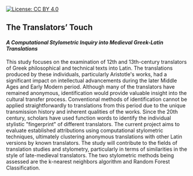 [![License: CC BY 4.0](https://img.shields.io/badge/License-CC_BY_4.0-lightgrey.svg)](https://creativecommons.org/licenses/by/4.0/)

## The Translators’ Touch
#### *A Computational Stylometric Inquiry into Medieval Greek-Latin Translations*

This study focuses on the examination of 12th and 13th-century translators of Greek philosophical and technical texts into Latin. The translations produced by these individuals, particularly Aristotle's works, had a significant impact on intellectual advancements during the later Middle Ages and Early Modern period. Although many of the translators have remained anonymous, identification would provide valuable insight into the cultural transfer process. Conventional methods of identification cannot be applied straightforwardly to translations from this period due to the unique transmission history and inherent qualities of the works. Since the 20th century, scholars have used function words to identify the individual stylistic "fingerprint" of different translators. The current project aims to evaluate established attributions using computational stylometric techniques, ultimately clustering anonymous translations with other Latin versions by known translators. The study will contribute to the fields of translation studies and stylometry, particularly in terms of similarities in the style of late-medieval translators. The two stylometric methods being assessed are the k-nearest neighbors algorithm and Random Forest Classification.
